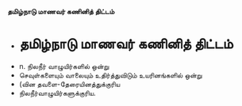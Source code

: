 **தமிழ்நாடு மாணவர் கணினித் திட்டம்**
- # தமிழ்நாடு மாணவர் கணினித் திட்டம்
- n. நிலநீர் வாழுயிர்களில் ஒன்று
- செவுள்களையும் வாலையும் உதிர்த்துவிடும் உயரினங்களில் ஒன்று
- (வின தவளை-தேரையினத்துக்குரிய
- நிலநீர்வாழுயிர்களுக்குரிய.


